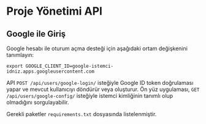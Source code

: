 # Proje Yönetimi API

## Google ile Giriş

Google hesabı ile oturum açma desteği için aşağıdaki ortam değişkenini tanımlayın:

```
export GOOGLE_CLIENT_ID=google-istemci-idniz.apps.googleusercontent.com
```

API `POST /api/users/google-login/` isteğiyle Google ID token doğrulaması yapar ve mevcut kullanıcıyı döndürür veya oluşturur. Ön yüz uygulaması, `GET /api/users/google-config/` isteğiyle istemci kimliğinin tanımlı olup olmadığını sorgulayabilir.

Gerekli paketler `requirements.txt` dosyasında listelenmiştir.
